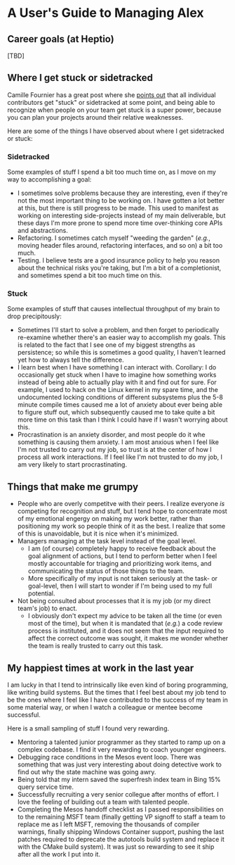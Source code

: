 # A User's Guide to Managing Alex

## Career goals (at Heptio)

[TBD]

## Where I get stuck or sidetracked

Camille Fournier has a great post where she [points out](https://medium.com/@skamille/how-do-individual-contributors-get-stuck-63102ba43516#.ixz2u23ii) that all individual contributors get "stuck" or sidetracked at some point, and being able to recognize when people on your team get stuck is a super power, because you can plan your projects around their relative weaknesses.

Here are some of the things I have observed about where I get sidetracked or stuck:

### Sidetracked

Some examples of stuff I spend a bit too much time on, as I move on my way to accomplishing a goal:

* I sometimes solve problems because they are interesting, even if they're not the most important thing to be working on. I have gotten a lot better at this, but there is still progress to be made. This used to manifest as working on interesting side-projects instead of my main deliverable, but these days I'm more prone to spend more time over-thinking core APIs and abstractions.
* Refactoring. I sometimes catch myself "weeding the garden" (_e.g._, moving header files around, refactoring interfaces, and so on) a bit too much.
* Testing. I believe tests are a good insurance policy to help you reason about the technical risks you're taking, but I'm a bit of a completionist, and sometimes spend a bit too much time on this.

### Stuck

Some examples of stuff that causes intellectual throughput of my brain to drop precipitously:

* Sometimes I'll start to solve a problem, and then forget to periodically re-examine whether there's an easier way to accomplish my goals. This is related to the fact that I see one of my biggest strengths as persistence; so while this is sometimes a good quality, I haven't learned yet how to always tell the difference.
* I learn best when I have something I can interact with. Corollary: I do occasionally get stuck when I have to imagine how something works instead of being able to actually play with it and find out for sure. For example, I used to hack on the Linux kernel in my spare time, and the undocumented locking conditions of different subsystems plus the 5-8 minute compile times caused me a lot of anxiety about ever being able to figure stuff out, which subsequently caused me to take quite a bit more time on this task than I think I could have if I wasn't worrying about this.
* Procrastination is an anxiety disorder, and most people do it whe something is causing them anxiety. I am most anxious when I feel like I'm not trusted to carry out my job, so trust is at the center of how I process all work interactions. If I feel like I'm not trusted to do my job, I am very likely to start procrastinating.

## Things that make me grumpy

* People who are overly competitve with their peers. I realize everyone _is_ competing for recognition and stuff, but I tend hope to concentrate most of my emotional engergy on making my work better, rather than positioning my work so people think of it as the best. I realize that some of this is unavoidable, but it is nice when it's minimized.
* Managers managing at the task level instead of the goal level.
  * I am (of course) completely happy to receive feedback about the goal alignment of actions, but I tend to perform better when I feel mostly accountable for triaging and prioritizing work items, and communicating the status of those things to the team.
  * More specifically of my input is not taken seriously at the task- or goal-level, then I will start to wonder if I'm being used to my full potential.
* Not being consulted about processes that it is my job (or my direct team's job) to enact.
  * I obviously don't expect my advice to be taken all the time (or even most of the time), but when it is mandated that (_e.g._) a code review process is instituted, and it does not seem that the input required to affect the correct outcome was sought, it makes me wonder whether the team is really trusted to carry out this task.

## My happiest times at work in the last year

I am lucky in that I tend to intrinsically like even kind of boring programming, like writing build systems. But the times that I feel best about my job tend to be the ones where I feel like I have contributed to the success of my team in some material way, or when I watch a colleague or mentee become successful.

Here is a small sampling of stuff I found very rewarding.

* Mentoring a talented junior programmer as they started to ramp up on a complex codebase. I find it very rewarding to coach younger engineers.
* Debugging race conditions in the Mesos event loop. There was something that was just very interesting about doing detective work to find out why the state machine was going awry.
* Being told that my intern saved the superfresh index team in Bing 15% query service time.
* Successfully recruiting a very senior collegue after months of effort. I love the feeling of building out a team with talented people.
* Completing the Mesos handoff checklist as I passed responsibilities on to the remaining MSFT team (finally getting VP signoff to staff a team to replace me as I left MSFT, removing the thousands of compiler warnings, finally shipping Windows Container support, pushing the last patches required to deprecate the autotools build system and replace it with the CMake build system). It was just so rewarding to see it ship after all the work I put into it.
